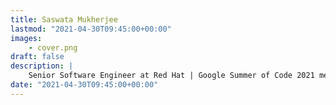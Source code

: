 ```yaml
---
title: Saswata Mukherjee
lastmod: "2021-04-30T09:45:00+00:00"
images:
    - cover.png
draft: false
description: |
    Senior Software Engineer at Red Hat | Google Summer of Code 2021 mentee under Cloud Native Computing Foundation(Thanos project) | former Software Engineer Intern at MayaData (ChaosNative) | Computer Science and Engineering grad
date: "2021-04-30T09:45:00+00:00"
---
```



